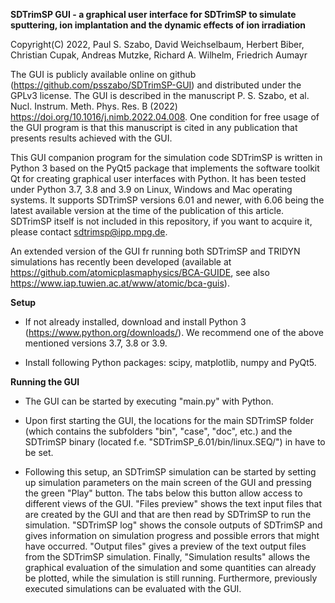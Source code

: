 **SDTrimSP GUI - a graphical user interface for SDTrimSP to simulate sputtering, ion implantation and the dynamic effects of ion irradiation**

Copyright(C) 2022, Paul S. Szabo, David Weichselbaum, Herbert Biber, Christian Cupak, Andreas Mutzke, Richard A. Wilhelm, Friedrich Aumayr

The GUI is publicly available online on github (https://github.com/psszabo/SDTrimSP-GUI) and distributed under the GPLv3 license. The GUI is described in the manuscript 
P. S. Szabo, et al. Nucl. Instrum. Meth. Phys. Res. B  (2022) https://doi.org/10.1016/j.nimb.2022.04.008. One condition for free usage of the GUI program is that this manuscript is cited in any publication that presents results achieved with the GUI.

This GUI companion program for the simulation code SDTrimSP is written in Python 3 based on the PyQt5 package that implements the software  toolkit Qt for creating graphical user interfaces with Python. It has been tested under Python 3.7, 3.8 and 3.9 on Linux, Windows and Mac operating systems. It supports SDTrimSP versions 6.01 and newer, with 6.06 being the latest available version at the time of the publication of this article. SDTrimSP itself is not included in this repository, if you want to acquire it, please contact sdtrimsp@ipp.mpg.de.

An extended version of the GUI fr running both SDTrimSP and TRIDYN simulations has recently been developed (available at https://github.com/atomicplasmaphysics/BCA-GUIDE, see also https://www.iap.tuwien.ac.at/www/atomic/bca-guis).

**Setup**

- 	If not already installed, download and install Python 3 (https://www.python.org/downloads/). We recommend one of the above mentioned versions 3.7, 3.8 or 3.9. 

-	Install following Python packages: scipy, matplotlib, numpy and PyQt5. 

**Running the GUI**

-	The GUI can be started by executing "main.py" with Python.

-	Upon first starting the GUI, the locations for the main SDTrimSP folder (which contains the subfolders "bin", "case", "doc", etc.) and the SDTrimSP binary (located f.e. "SDTrimSP_6.01/bin/linux.SEQ/") in have to be set. 

-	Following this setup, an SDTrimSP simulation can be started by setting up simulation parameters on the main	screen of the GUI and pressing the green "Play" button. The tabs below this button allow access to different views of the GUI. "Files preview" shows the text input files that are created by the GUI and that are then read by SDTrimSP to run the simulation. "SDTrimSP log" shows the console outputs of SDTrimSP and gives 	information on simulation progress and possible errors that might have occurred. "Output files" gives a preview of the text output files from the SDTrimSP simulation. Finally, "Simulation results" allows the graphical evaluation of the simulation and some quantities can already be plotted, while the simulation is still running. Furthermore, previously executed simulations can be evaluated with the GUI.
